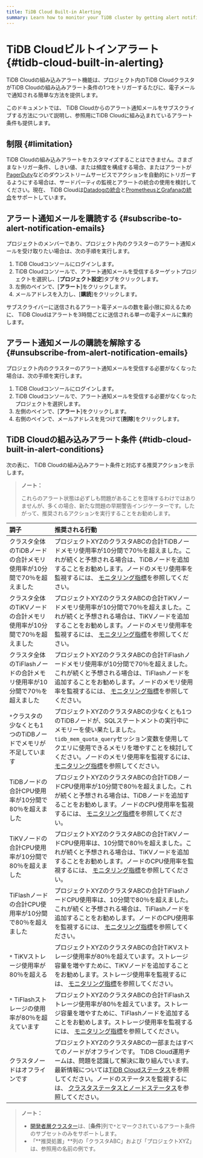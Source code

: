 ```yaml
---
title: TiDB Cloud Built-in Alerting
summary: Learn how to monitor your TiDB cluster by getting alert notification emails from TiDB Cloud.
---
```


# TiDB Cloudビルトインアラート {#tidb-cloud-built-in-alerting}

TiDB Cloudの組み込みアラート機能は、プロジェクト内のTiDB CloudクラスタがTiDB Cloudの組み込みアラート条件の1つをトリガーするたびに、電子メールで通知される簡単な方法を提供します。

このドキュメントでは、 TiDB Cloudからのアラート通知メールをサブスクライブする方法について説明し、参照用にTiDB Cloudに組み込まれているアラート条件も提供します。

## 制限 {#limitation}

TiDB Cloudの組み込みアラートをカスタマイズすることはできません。さまざまなトリガー条件、しきい値、または頻度を構成する場合、またはアラートが[PagerDuty](https://www.pagerduty.com/docs/guides/datadog-integration-guide/)などのダウンストリームサービスでアクションを自動的にトリガーするようにする場合は、サードパーティの監視とアラートの統合の使用を検討してください。現在、 TiDB Cloudは[Datadogの統合](/tidb-cloud/monitor-datadog-integration.md)と[PrometheusとGrafanaの統合](/tidb-cloud/monitor-prometheus-and-grafana-integration.md)をサポートしています。

## アラート通知メールを購読する {#subscribe-to-alert-notification-emails}

プロジェクトのメンバーであり、プロジェクト内のクラスターのアラート通知メールを受け取りたい場合は、次の手順を実行します。

1.  TiDB Cloudコンソールにログインします。
2.  TiDB Cloudコンソールで、アラート通知メールを受信するターゲットプロジェクトを選択し、[**プロジェクト設定**]タブをクリックします。
3.  左側のペインで、[**アラート**]をクリックします。
4.  メールアドレスを入力し、[**購読**]をクリックします。

サブスクライバーに送信されるアラート電子メールの数を最小限に抑えるために、 TiDB Cloudはアラートを3時間ごとに送信される単一の電子メールに集約します。

## アラート通知メールの購読を解除する {#unsubscribe-from-alert-notification-emails}

プロジェクト内のクラスターのアラート通知メールを受信する必要がなくなった場合は、次の手順を実行します。

1.  TiDB Cloudコンソールにログインします。
2.  TiDB Cloudコンソールで、アラート通知メールを受信する必要がなくなったプロジェクトを選択します。
3.  左側のペインで、[**アラート**]をクリックします。
4.  右側のペインで、メールアドレスを見つけて[**削除**]をクリックします。

## TiDB Cloudの組み込みアラート条件 {#tidb-cloud-built-in-alert-conditions}

次の表に、 TiDB Cloudの組み込みアラート条件と対応する推奨アクションを示します。

> **ノート：**
>
> これらのアラート状態は必ずしも問題があることを意味するわけではありませんが、多くの場合、新たな問題の早期警告インジケーターです。したがって、推奨されるアクションを実行することをお勧めします。

| 調子                                        | 推奨される行動                                                                                                                                                                                                                                                             |
| :---------------------------------------- | :------------------------------------------------------------------------------------------------------------------------------------------------------------------------------------------------------------------------------------------------------------------ |
| クラスタ全体のTiDBノードの合計メモリ使用率が10分間で70％を超えました    | プロジェクトXYZのクラスタABCの合計TiDBノードメモリ使用率が10分間で70％を超えました。これが続くと予想される場合は、TiDBノードを追加することをお勧めします。ノードのメモリ使用率を監視するには、 [モニタリング指標](/tidb-cloud/monitor-tidb-cluster.md#monitoring-metrics)を参照してください。                                                                               |
| クラスタ全体のTiKVノードの合計メモリ使用率が10分間で70％を超えました    | プロジェクトXYZのクラスタABCの合計TiKVノードメモリ使用率が10分間で70％を超えました。これが続くと予想される場合は、TiKVノードを追加することをお勧めします。ノードのメモリ使用率を監視するには、 [モニタリング指標](/tidb-cloud/monitor-tidb-cluster.md#monitoring-metrics)を参照してください。                                                                               |
| クラスタ全体のTiFlashノードの合計メモリ使用率が10分間で70％を超えました | プロジェクトXYZのクラスタABCの合計TiFlashノードメモリ使用率が10分間で70％を超えました。これが続くと予想される場合は、TiFlashノードを追加することをお勧めします。ノードのメモリ使用率を監視するには、 [モニタリング指標](/tidb-cloud/monitor-tidb-cluster.md#monitoring-metrics)を参照してください。                                                                         |
| `*`クラスタの少なくとも1つのTiDBノードでメモリが不足しています       | プロジェクトXYZのクラスタABCの少なくとも1つのTiDBノードが、SQLステートメントの実行中にメモリーを使い果たしました。 `tidb_mem_quota_query`セッション変数を使用してクエリに使用できるメモリを増やすことを検討してください。ノードのメモリ使用率を監視するには、 [モニタリング指標](/tidb-cloud/monitor-tidb-cluster.md#monitoring-metrics)を参照してください。                                      |
| TiDBノードの合計CPU使用率が10分間で80％を超えました           | プロジェクトXYZのクラスタABCの合計TiDBノードCPU使用率が10分間で80％を超えました。これが続くと予想される場合は、TiDBノードを追加することをお勧めします。ノードのCPU使用率を監視するには、 [モニタリング指標](/tidb-cloud/monitor-tidb-cluster.md#monitoring-metrics)を参照してください。                                                                               |
| TiKVノードの合計CPU使用率が10分間で80％を超えました           | プロジェクトXYZのクラスタABCの合計TiKVノードCPU使用率は、10分間で80％を超えました。これが続くと予想される場合は、TiKVノードを追加することをお勧めします。ノードのCPU使用率を監視するには、 [モニタリング指標](/tidb-cloud/monitor-tidb-cluster.md#monitoring-metrics)を参照してください。                                                                              |
| TiFlashノードの合計CPU使用率が10分間で80％を超えました        | プロジェクトXYZのクラスタABCの合計TiFlashノードCPU使用率は、10分間で80％を超えました。これが続くと予想される場合は、TiFlashノードを追加することをお勧めします。ノードのCPU使用率を監視するには、 [モニタリング指標](/tidb-cloud/monitor-tidb-cluster.md#monitoring-metrics)を参照してください。                                                                        |
| `*` TiKVストレージ使用率が80％を超える                  | プロジェクトXYZのクラスタABCの合計TiKVストレージ使用率が80％を超えています。ストレージ容量を増やすために、TiKVノードを追加することをお勧めします。ストレージ使用率を監視するには、 [モニタリング指標](/tidb-cloud/monitor-tidb-cluster.md#monitoring-metrics)を参照してください。                                                                                      |
| `*` TiFlashストレージの使用率が80％を超えています           | プロジェクトXYZのクラスタABCの合計TiFlashストレージ使用率が80％を超えています。ストレージ容量を増やすために、TiFlashノードを追加することをお勧めします。ストレージ使用率を監視するには、 [モニタリング指標](/tidb-cloud/monitor-tidb-cluster.md#monitoring-metrics)を参照してください。                                                                                |
| クラスタノードはオフラインです                           | プロジェクトXYZのクラスタABCの一部またはすべてのノードがオフラインです。 TiDB Cloud運用チームは、問題を認識して解決に取り組んでいます。最新情報については[TiDB Cloudステータス](https://status.tidbcloud.com/)を参照してください。ノードのステータスを監視するには、 [クラスタステータスとノードステータス](/tidb-cloud/monitor-tidb-cluster.md#cluster-status-and-node-status)を参照してください。 |

> **ノート：**
>
> -   [開発者層クラスター](/tidb-cloud/select-cluster-tier.md#developer-tier)は、[**条件**]列で`*`とマークされているアラート条件のサブセットのみをサポートします。
> -   「**推奨処置」**列の「クラスタABC」および「プロジェクトXYZ」は、参照用の名前の例です。
